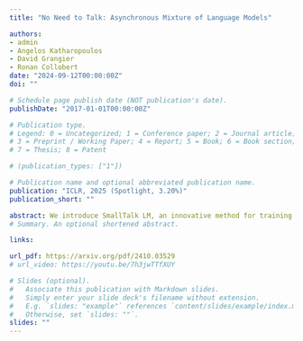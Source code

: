 ```yaml
---
title: "No Need to Talk: Asynchronous Mixture of Language Models"

authors:
- admin
- Angelos Katharopoulos
- David Grangier
- Ronan Collobert
date: "2024-09-12T00:00:00Z"
doi: ""

# Schedule page publish date (NOT publication's date).
publishDate: "2017-01-01T00:00:00Z"

# Publication type.
# Legend: 0 = Uncategorized; 1 = Conference paper; 2 = Journal article;
# 3 = Preprint / Working Paper; 4 = Report; 5 = Book; 6 = Book section;
# 7 = Thesis; 8 = Patent

# (publication_types: ["1"])

# Publication name and optional abbreviated publication name.
publication: "ICLR, 2025 (Spotlight, 3.20%)"
publication_short: ""

abstract: We introduce SmallTalk LM, an innovative method for training a mixture of language models in an almost asynchronous manner. Each model of the mixture specializes in distinct parts of the data distribution, without the need of high-bandwidth communication between the nodes training each model. At inference, a lightweight router directs a given sequence to a single expert, according to a short prefix. This inference scheme naturally uses a fraction of the parameters from the overall mixture model. Our experiments on language modeling demonstrate that SmallTalk LM achieves significantly lower perplexity than dense model baselines for the same total training FLOPs and an almost identical inference cost. Finally, in our downstream evaluations we outperform the dense baseline on 75% of the tasks.
# Summary. An optional shortened abstract.

links:

url_pdf: https://arxiv.org/pdf/2410.03529
# url_video: https://youtu.be/7h3jwTTfXUY

# Slides (optional).
#   Associate this publication with Markdown slides.
#   Simply enter your slide deck's filename without extension.
#   E.g. `slides: "example"` references `content/slides/example/index.md`.
#   Otherwise, set `slides: ""`.
slides: ""
---
```

